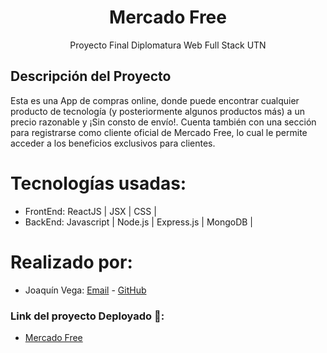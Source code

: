 <h1 align = "center">Mercado Free</h1>

<p align = "center">Proyecto Final Diplomatura Web Full Stack UTN</p>

## Descripción del Proyecto

Esta es una App de compras online, donde puede encontrar cualquier producto de tecnología (y posteriormente algunos productos más) a un precio razonable y ¡Sin consto de envío!. Cuenta también con una sección para registrarse como cliente oficial de Mercado Free, lo cual le permite acceder a los beneficios exclusivos para clientes.

# Tecnologías usadas:
* FrontEnd: ReactJS | JSX | CSS |
* BackEnd: Javascript | Node.js | Express.js | MongoDB |

# Realizado por: 

* Joaquín Vega: [Email](joaquineliasvega@gmial.com) - [GitHub](https://github.com/JoacoEv18)

### Link del proyecto Deployado 🔗:
* [Mercado Free](https://master--poetic-taffy-a6c40a.netlify.app/)
